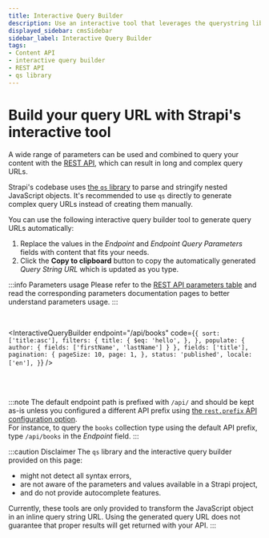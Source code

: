 ```yaml
---
title: Interactive Query Builder
description: Use an interactive tool that leverages the querystring library to build your query URL
displayed_sidebar: cmsSidebar
sidebar_label: Interactive Query Builder
tags:
- Content API
- interactive query builder
- REST API
- qs library
---
```


# Build your query URL with Strapi's interactive tool

A wide range of parameters can be used and combined to query your content with the [REST API](/dev-docs/api/rest), which can result in long and complex query URLs.

Strapi's codebase uses [the `qs` library](https://github.com/ljharb/qs) to parse and stringify nested JavaScript objects. It's recommended to use `qs` directly to generate complex query URLs instead of creating them manually.

You can use the following interactive query builder tool to generate query URLs automatically:

1. Replace the values in the _Endpoint_ and _Endpoint Query Parameters_ fields with content that fits your needs.
2. Click the **Copy to clipboard** button to copy the automatically generated _Query String URL_ which is updated as you type.

:::info Parameters usage
Please refer to the [REST API parameters table](/dev-docs/api/rest/parameters) and read the corresponding parameters documentation pages to better understand parameters usage.
:::

<br />

<InteractiveQueryBuilder
  endpoint="/api/books"
  code={`
{
  sort: ['title:asc'],
  filters: {
    title: {
      $eq: 'hello',
    },
  },
  populate: {
    author: {
      fields: ['firstName', 'lastName']
    }
  },
  fields: ['title'],
  pagination: {
    pageSize: 10,
    page: 1,
  },
  status: 'published',
  locale: ['en'],
}
  `}
/>

<br />
 
<br />

:::note
The default endpoint path is prefixed with `/api/` and should be kept as-is unless you configured a different API prefix using [the `rest.prefix` API configuration option](/dev-docs/configurations/api).<br/> For instance, to query the `books` collection type using the default API prefix, type `/api/books` in the _Endpoint_ field.
:::

:::caution Disclaimer
The `qs` library and the interactive query builder provided on this page:
- might not detect all syntax errors,
- are not aware of the parameters and values available in a Strapi project,
- and do not provide autocomplete features.

Currently, these tools are only provided to transform the JavaScript object in an inline query string URL. Using the generated query URL does not guarantee that proper results will get returned with your API.
:::
